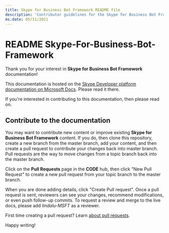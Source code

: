 ```yaml
---
title: Skype for Business Bot Framework README file
description: 'Contributor guidelines for the Skype for Business Bot Frameword documentation.'
ms.date: 05/11/2021
---
```

# README Skype-For-Business-Bot-Framework

Thank you for your interest in **Skype for Business Bot Framework** documentation!

This documentation is hosted on the [Skype Developer platform documentation on Microsoft Docs](./docs/overview.md). Please read it there.

If you're interested in contributing to this documentation, then please read on.

## Contribute to the documentation

You may want to contribute new content or improve existing **Skype for Business Bot Framework** content. If you do, then clone this repository, 
create a new branch from the master branch, add your content, and then create a pull request to contribute your changes back into master branch.
Pull requests are the way to move changes from a topic branch back into the master branch.

Click on the **Pull Requests** page in the **CODE** hub, then click "New Pull Request" to create a new pull request from your topic branch to the master branch.

When you are done adding details, click "Create Pull request". Once a pull request is sent, reviewers can see your changes, recommend modifications, or even push follow-up commits. To request a review and merge to the live docs, please add _lindalu-MSFT_ as a reviewer.

First time creating a pull request?  Learn [about pull requests](https://help.github.com/articles/about-pull-requests/).

Happy writing!
